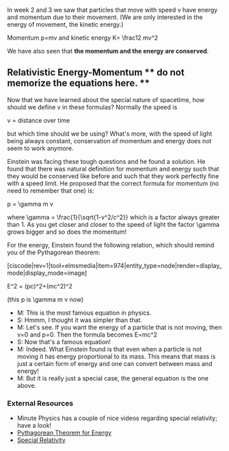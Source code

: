 In week 2 and 3 we saw that particles that move with speed v have energy and momentum due to their movement. (We are only interested in the energy of movement, the kinetic energy.)

Momentum <lrn-math>p=mv</lrn-math> and kinetic energy <lrn-math>K= \frac12 mv^2</lrn-math>

We have also seen that **the momentum and the energy are conserved**.

## Relativistic Energy-Momentum \*\* do not memorize the equations here. \*\*

Now that we have learned about the special nature of spacetime, how should we define v in these formulas? Normally the speed is

v = distance over time

but which time should we be using? What's more, with the speed of light being always constant, conservation of momentum and energy does not seem to work anymore.

Einstein was facing these tough questions and he found a solution. He found that there was natural definition for momentum and energy such that they would be conserved like before and such that they work perfectly fine with a speed limit. He proposed that the correct formula for momentum (no need to remember that one) is:

<lrn-math>p = \gamma m v</lrn-math>

where <lrn-math>\gamma = \frac{1}{\sqrt{1-v^2/c^2}}</lrn-math> which is a factor always greater than 1. As you get closer and closer to the speed of light the factor <lrn-math>\gamma</lrn-math> grows bigger and so does the momentum!

For the energy, Einstein found the following relation, which should remind you of the Pythagorean theorem:

[ciscode|rev=1|tool=elmsmedia|item=974|entity_type=node|render=display_mode|display_mode=image]

<lrn-math>E^2 = (pc)^2+(mc^2)^2</lrn-math>

(this <lrn-math>p</lrn-math> is <lrn-math>\gamma m v</lrn-math> now)

- M: This is the most famous equation in physics.
- S: Hmmm, I thought it was simpler than that.
- M: Let's see. If you want the energy of a particle that is not moving, then <lrn-math>v=0</lrn-math> and <lrn-math>p=0</lrn-math>. Then the formula becomes <lrn-math>E=mc^2</lrn-math>
- S: Now that's a famous equation!
- M: Indeed. What Einstein found is that even when a particle is not moving it has energy proportional to its mass. This means that mass is just a certain form of energy and one can convert between mass and energy!
- M: But it is really just a special case, the general equation is the one above.

### External Resources

* Minute Physics has a couple of nice videos regarding special relativity; have a look!
* <a href="http://www.youtube.com/watch?v=NnMIhxWRGNw&list=PLED25F943F8D6081C&index=4&feature=plcp" target="_blank">Pythagorean Theorem for Energy</a>
* <a href="http://www.youtube.com/watch?annotation_id=annotation_447492&feature=iv&index=1&list=PLED25F943F8D6081C&src_vid=hW7DW9NIO9M&v=ajhFNcUTJI0" target="_blank">Special Relativity</a>
